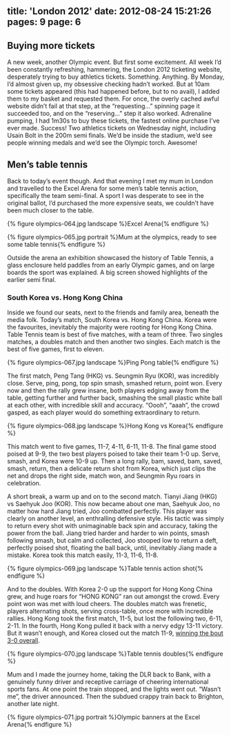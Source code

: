 title: 'London 2012'
date: 2012-08-24 15:21:26
pages: 9
page: 6
---

## Buying more tickets

A new week, another Olympic event. But first some excitement. All week I’d been constantly refreshing, hammering, the London 2012 ticketing website, desperately trying to buy athletics tickets. Something. Anything. By Monday, I’d almost given up, my obsessive checking hadn’t worked. But at 10am some tickets appeared (this had happened before, but to no avail), I added them to my basket and requested them. For once, the overly cached awful website didn’t fail at that step, at the “requesting...” spinning page it succeeded too, and on the “reserving...” step it also worked. Adrenaline pumping, I had 1m30s to buy these tickets, the fastest online purchase I’ve ever made. Success! Two athletics tickets on Wednesday night, including Usain Bolt in the 200m semi finals. We’d be inside the stadium, we’d see people winning medals and we’d see the Olympic torch. Awesome!

## Men’s table tennis

Back to today’s event though. And that evening I met my mum in London and travelled to the Excel Arena for some men’s table tennis action, specifically the team semi-final. A sport I was desperate to see in the original ballot, I’d purchased the more expensive seats, we couldn’t have been much closer to the table.

{% figure olympics-064.jpg landscape %}Excel Arena{% endfigure %}

{% figure olympics-065.jpg portrait %}Mum at the olympics, ready to see some table tennis{% endfigure %}

Outside the arena an exhibition showcased the history of Table Tennis, a glass enclosure held paddles from an early Olympic games, and on large boards the sport was explained. A big screen showed highlights of the earlier semi final.

### South Korea vs. Hong Kong China

Inside we found our seats, next to the friends and family area, beneath the media folk. Today’s match, South Korea vs. Hong Kong China. Korea were the favourites, inevitably the majority were rooting for Hong Kong China. Table Tennis team is best of five matches, with a team of three. Two singles matches, a doubles match and then another two singles. Each match is the best of five games, first to eleven.

{% figure olympics-067.jpg landscape %}Ping Pong table{% endfigure %}

The first match, Peng Tang (HKG) vs. Seungmin Ryu (KOR), was incredibly close. Serve, ping, pong, top spin smash, smashed return, point won. Every now and then the rally grew insane, both players edging away from the table, getting further and further back, smashing the small plastic white ball at each other, with incredible skill and accuracy. “Oooh”, “aaah”, the crowd gasped, as each player would do something extraordinary to return.

{% figure olympics-068.jpg landscape %}Hong Kong vs Korea{% endfigure %}

This match went to five games, 11-7, 4-11, 6-11, 11-8. The final game stood poised at 9-9, the two best players poised to take their team 1-0 up. Serve, smash, and Korea were 10-9 up. Then a long rally, bam, saved, bam, saved, smash, return, then a delicate return shot from Korea, which just clips the net and drops the right side, match won, and Seungmin Ryu roars in celebration.

A short break, a warm up and on to the second match. Tianyi Jiang (HKG) vs Saehyuk Joo (KOR). This now became about one man, Saehyuk Joo, no matter how hard Jiang tried, Joo combatted perfectly. This player was clearly on another level, an enthralling defensive style. His tactic was simply to return every shot with unimaginable back spin and accuracy, taking the power from the ball. Jiang tried harder and harder to win points, smash following smash, but calm and collected, Joo stooped low to return a deft, perfectly poised shot, floating the ball back, until, inevitably Jiang made a mistake. Korea took this match easily, 11-3, 11-6, 11-8.

{% figure olympics-069.jpg landscape %}Table tennis action shot{% endfigure %}

And to the doubles. With Korea 2-0 up the support for Hong Kong China grew, and huge roars for “HONG KONG” ran out amongst the crowd. Every point won was met with loud cheers. The doubles match was frenetic, players alternating shots, serving cross-table, once more with incredible rallies. Hong Kong took the first match, 11-5, but lost the following two, 6-11, 2-11. In the fourth, Hong Kong pulled it back with a nervy edgy 13-11 victory. But it wasn’t enough, and Korea closed out the match 11-9, [winning the bout 3-0 overall](http://london2012.bbc.co.uk/table-tennis/event/men-team/match=ttm400202/index.html).

{% figure olympics-070.jpg landscape %}Table tennis doubles{% endfigure %}

Mum and I made the journey home, taking the DLR back to Bank, with a genuinely funny driver and receptive carriage of cheering international sports fans. At one point the train stopped, and the lights went out. “Wasn’t me”, the driver announced. Then the subdued crappy train back to Brighton, another late night.

{% figure olympics-071.jpg portrait %}Olympic banners at the Excel Arena{% endfigure %}
